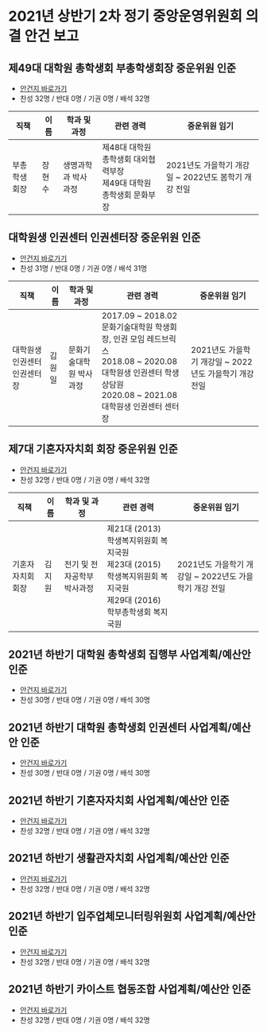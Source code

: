 2021년 상반기 2차 정기 중앙운영위원회 의결 안건 보고
==

## 제49대 대학원 총학생회 부총학생회장 중운위원 인준
- [안건지 바로가기](2021-1H-2st-CMC/의결안건/제49대-대학원-총학생회-부회장-중운위원-인준.md)
- 찬성 32명 / 반대 0명 / 기권 0명 / 배석 32명

| 직책 | 이름 | 학과 및 과정 | 관련 경력 | 중운위원 임기 |
|---|---|---|---|---|
| 부총학생회장 | 장현수 | 생명과학과 박사과정 | 제48대 대학원 총학생회 대외협력부장<br>제49대 대학원 총학생회 문화부장 | 2021년도 가을학기 개강일 ~ 2022년도 봄학기 개강 전일 |

## 대학원생 인권센터 인권센터장 중운위원 인준
- [안건지 바로가기](2021-1H-2st-CMC/의결안건/대학원생-인권센터-인권센터장-중운위원-인준.md)
- 찬성 31명 / 반대 0명 / 기권 0명 / 배석 31명 

| 직책 | 이름 | 학과 및 과정 | 관련 경력 | 중운위원 임기 |
|---|---|---|---|---|
| 대학원생 인권센터 인권센터장 | 김원일 | 문화기술대학원 박사과정 | 2017.09 \~ 2018.02 문화기술대학원 학생회장, 인권 모임 레드브릭스<br>2018.08 \~ 2020.08 대학원생 인권센터 학생상담원<br>2020.08 \~ 2021.08 대학원생 인권센터 센터장<br> | 2021년도 가을학기 개강일 \~ 2022년도 가을학기 개강 전일 |

## 제7대 기혼자자치회 회장 중운위원 인준
- [안건지 바로가기](2021-1H-2st-CMC/의결안건/제7대-기혼자자치회-회장-중운위원-인준.md)
- 찬성 32명 / 반대 0명 / 기권 0명 / 배석 32명

| 직책 | 이름 | 학과 및 과정 | 관련 경력 | 중운위원 임기 |
|---|---|---|---|---|
| 기혼자자치회 회장 | 김지원 | 전기 및 전자공학부 박사과정 | 제21대 (2013) 학생복지위원회 복지국원<br>제23대 (2015) 학생복지위원회 복지국원<br>제29대 (2016) 학부총학생회 복지국원 | 2021년도 가을학기 개강일 ~ 2022년도 가을학기 개강 전일 |

## 2021년 하반기 대학원 총학생회 집행부 사업계획/예산안 인준
- [안건지 바로가기](2021-1H-2st-CMC/의결안건/2021년-하반기-대학원-총학생회-집행부-사업계획-예산안-인준.md)
- 찬성 30명 / 반대 0명 / 기권 0명 / 배석 30명

## 2021년 하반기 대학원 총학생회 인권센터 사업계획/예산안 인준
- [안건지 바로가기](2021-1H-2st-CMC/의결안건/2021년-하반기-대학원-총학생회-인권센터-사업계획-예산안-인준.md)
- 찬성 30명 / 반대 0명 / 기권 0명 / 배석 30명

## 2021년 하반기 기혼자자치회 사업계획/예산안 인준
- [안건지 바로가기](2021-1H-2st-CMC/의결안건/2021년-하반기-기혼자자치회-사업계획-예산안-인준.md)
- 찬성 32명 / 반대 0명 / 기권 0명 / 배석 32명

## 2021년 하반기 생활관자치회 사업계획/예산안 인준
- [안건지 바로가기](2021-1H-2st-CMC/의결안건/2021년-하반기-생활관자치회-사업계획-예산안-인준.md)
- 찬성 32명 / 반대 0명 / 기권 0명 / 배석 32명

## 2021년 하반기 입주업체모니터링위원회 사업계획/예산안 인준
- [안건지 바로가기](2021-1H-2st-CMC/의결안건/2021년-하반기-입주업체모니터링위원회-사업계획-예산안-인준.md)
- 찬성 32명 / 반대 0명 / 기권 0명 / 배석 32명

## 2021년 하반기 카이스트 협동조합 사업계획/예산안 인준
- [안건지 바로가기](2021-1H-2st-CMC/의결안건/2021년-하반기-카이스트-협동조합-사업계획-예산안-인준.md)
- 찬성 32명 / 반대 0명 / 기권 0명 / 배석 32명


